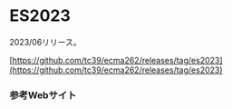 # ES2023

2023/06リリース。

[https://github.com/tc39/ecma262/releases/tag/es2023](https://github.com/tc39/ecma262/releases/tag/es2023)

### 参考Webサイト
